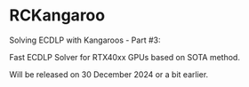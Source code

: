 # RCKangaroo

Solving ECDLP with Kangaroos - Part #3:

Fast ECDLP Solver for RTX40xx GPUs based on SOTA method.

Will be released on 30 December 2024 or a bit earlier.
